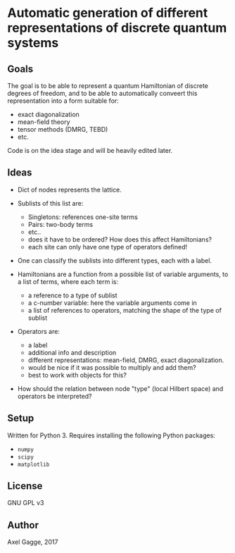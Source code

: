 # Automatic generation of different representations of discrete quantum systems

## Goals

The goal is to be able to represent a quantum Hamiltonian of discrete degrees of freedom, and to be able to automatically conveert this representation into a form suitable for:

- exact diagonalization
- mean-field theory
- tensor methods (DMRG, TEBD)
- etc.

Code is on the idea stage and will be heavily edited later.

## Ideas

- Dict of nodes represents the lattice.
- Sublists of this list are:
  - Singletons: references one-site terms
  - Pairs: two-body terms
  - etc..
  - does it have to be ordered? How does this affect Hamiltonians?
  - each site can only have one type of operators defined!
- One can classify the sublists into different types, each with a label.

- Hamiltonians are a function from a possible list of variable arguments,
  to a list of terms, where each term is:
  - a reference to a type of sublist
  - a c-number variable: here the variable arguments come in
  - a list of references to operators,
    matching the shape of the type of sublist

- Operators are:
  - a label
  - additional info and description
  - different representations: mean-field, DMRG, exact diagonalization.
  - would be nice if it was possible to multiply and add them?
  - best to work with objects for this?

- How should the relation between node "type" (local Hilbert space) and operators be interpreted?

## Setup

Written for Python 3. Requires installing the following Python packages:

- `numpy`
- `scipy`
- `matplotlib`

## License

GNU GPL v3

## Author

Axel Gagge, 2017
